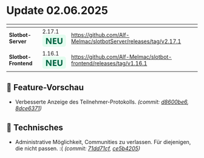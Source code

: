 # Update 02.06.2025

<table data-card-size="large" data-view="cards"><thead><tr><th></th><th></th><th data-hidden data-card-target data-type="content-ref"></th></tr></thead><tbody><tr><td><strong>Slotbot-Server</strong></td><td>2.17.1 <img src="../../.gitbook/assets/Badge-New.png" alt="Neu" data-size="line"></td><td><a href="https://github.com/Alf-Melmac/slotbotServer/releases/tag/v2.17.1">https://github.com/Alf-Melmac/slotbotServer/releases/tag/v2.17.1</a></td></tr><tr><td><strong>Slotbot-Frontend</strong></td><td>1.16.1 <img src="../../.gitbook/assets/Badge-New.png" alt="Neu" data-size="line"></td><td><a href="https://github.com/Alf-Melmac/slotbot-frontend/releases/tag/v1.16.1">https://github.com/Alf-Melmac/slotbot-frontend/releases/tag/v1.16.1</a></td></tr></tbody></table>

## 🔮 Feature-Vorschau

* Verbesserte Anzeige des Teilnehmer-Protokolls. _(commit:_ [_d8600be6_](https://github.com/Alf-Melmac/slotbot-frontend/commit/d8600be64951936977b4af9c1f35931cd7a46874)_,_ [_8dce6371_](https://github.com/Alf-Melmac/slotbotServer/commit/8dce6371a63d065781f0f978fa774e4381d50034)_)_

## 🔨 Technisches

* Administrative Möglichkeit, Communities zu verlassen. Für diejenigen, die nicht passen. :( _(commit:_ [_71dd71cf_](https://github.com/Alf-Melmac/slotbot-frontend/commit/71dd71cfa082ab7e09e8dd7d0d681162ae981ee3)_,_ [_ce5b4205_](https://github.com/Alf-Melmac/slotbotServer/commit/ce5b4205b920a55c3e229ec25b2a61754c87812c)_)_
